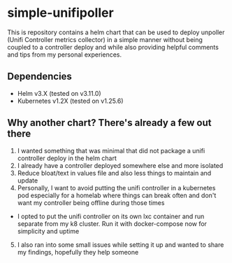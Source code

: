 # simple-unifipoller
This is repository contains a helm chart that can be used to deploy unpoller (Unifi Controller metrics collector) in a simple manner without being coupled to a controller deploy and while also providing helpful comments and tips from my personal experiences.

## Dependencies
* Helm v3.X (tested on v3.11.0)
* Kubernetes v1.2X (tested on v1.25.6)

## Why another chart? There's already a few out there
1. I wanted something that was minimal that did not package a unifi controller deploy in the helm chart
2. I already have a controller deployed somewhere else and more isolated
3. Reduce bloat/text in values file and also less things to maintain and update
4. Personally, I want to avoid putting the unifi controller in a kubernetes pod especially for a homelab where things can break often and don't want my controller being offline during those times
 - I opted to put the unifi controller on its own lxc container and run separate from my k8 cluster. Run it with docker-compose now for simplicity and uptime
5. I also ran into some small issues while setting it up and wanted to share my findings, hopefully they help someone

